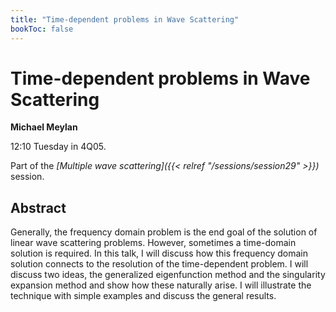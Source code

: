 ```yaml
---
title: "Time-dependent problems in Wave Scattering"
bookToc: false
---
```


# Time-dependent problems in Wave Scattering

**Michael Meylan**

12:10 Tuesday in 4Q05.

Part of the *[Multiple wave scattering]({{< relref "/sessions/session29" >}})* session.

## Abstract

Generally, the frequency domain problem is the end goal of the solution of linear wave scattering problems. However, sometimes a time-domain solution is required. In this talk, I will discuss how this frequency domain solution connects to the resolution of the time-dependent problem. I will discuss two ideas, the generalized eigenfunction method and the singularity expansion method and show how these naturally arise. I will illustrate the technique with simple examples and discuss the general results. 


